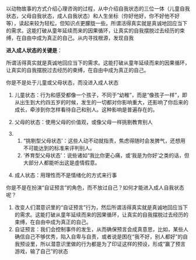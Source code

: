 以动物故事的方式介绍心理咨询的过程，从中介绍自我状态的三位一体（儿童自我状态，父母自我状态，成人自我状态）和人生坐标（你好他好，你不好他不好等），读起来较为轻松，但知识点更朦胧一些。所谓活得真实就是真诚地回应当下的需求。这能打破从童年延续而来的因果循环，让真实的自我摆脱过去经历的束缚，在自由中成为真正的自己。从内寻找根源，发现自我

**进入成人状态的关键是**：

所谓活得真实就是真诚地回应当下的需求。这能打破从童年延续而来的因果循环，让真实的自我摆脱过去经历的束缚，在自由中成为真正的自己。

你是不是处于儿童或父母状态，而没进入成人状态

1. 儿童状态：行为和感受都像一个孩子，不同于“幼稚”，而是“像孩子一样”，即从出生到大约四五岁的时候，发生的一切都对你影响重大，还影响了你后来的成长，牵涉到你怎样看待自己和别人。这种影响是普遍存在的。

2. 父母的状态：使用父母的价值观，或像父母一样挑剔教育别人

3. 1. “挑剔型父母状态’：这些人动不动就指责，焦虑得随时会发脾气，还想用不可能达到的标准来评判别人。
   2. ‘养育型父母状态’：说些诸如“我比你更心痛，或‘我是为你好’之类的话，但大部分人都能听出这是虛情假意。

4. 成人状态：用理性而不是情绪化的方式来行事

你是不是在扮演“自证预言”的角色，而不放过自己？如何才能进入成人自我状态呢？

1. 改变人们潜意识里的“自证预言”行为，然后所谓活得真实就是真诚地回应当下的需求。这能打破从童年延续而来的因果循环，让真实的自我摆脱过去经历的束缚，在自由中成为真正的自己。
2. 自证预言：我们会控制事件的发生，从而确保预言会成真意思，比如，某些人确信自己不够优秀，陷入自卑与自责，或者说是困在“我不好，别人都好”的自我预设里，所以潜意识里做的行为都是为了印证这样的预设，形成“赢了预言游戏，输了自己”的状态
